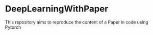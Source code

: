 # DeepLearningWithPaper
This repository aims to reproduce the content of a Paper in code using Pytorch
